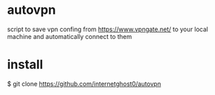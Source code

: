 # autovpn
script to save vpn confing from https://www.vpngate.net/ to your local machine and automatically connect to them 

# install
$ git clone https://github.com/internetghost0/autovpn
